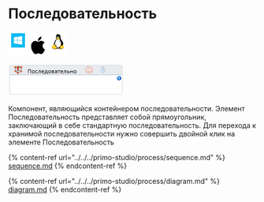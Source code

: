 # Последовательность

![](<../../../.gitbook/assets/image (100) (1) (1) (1) (1) (2) (252).png>)

![](<../../../.gitbook/assets/image (278).png>)

Компонент, являющийся контейнером последовательности. Элемент Последовательность представляет собой прямоугольник, заключающий в себе стандартную последовательность. Для перехода к хранимой последовательности нужно совершить двойной клик на элементе Последовательность

{% content-ref url="../../../primo-studio/process/sequence.md" %}
[sequence.md](../../../primo-studio/process/sequence.md)
{% endcontent-ref %}

{% content-ref url="../../../primo-studio/process/diagram.md" %}
[diagram.md](../../../primo-studio/process/diagram.md)
{% endcontent-ref %}
